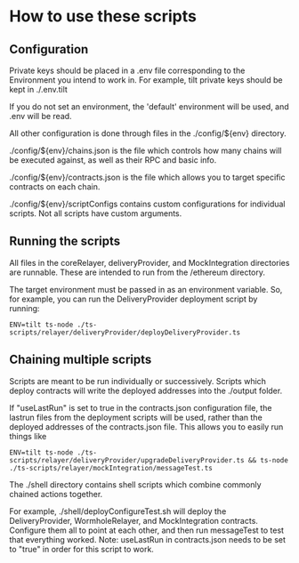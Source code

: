 # How to use these scripts

## Configuration

Private keys should be placed in a .env file corresponding to the Environment you intend to work in. For example, tilt private keys should be kept in ./.env.tilt

If you do not set an environment, the 'default' environment will be used, and .env will be read.

All other configuration is done through files in the ./config/\${env} directory.

./config/\${env}/chains.json is the file which controls how many chains will be executed against, as well as their RPC and basic info.

./config/\${env}/contracts.json is the file which allows you to target specific contracts on each chain.

./config/\${env}/scriptConfigs contains custom configurations for individual scripts. Not all scripts have custom arguments.

## Running the scripts

All files in the coreRelayer, deliveryProvider, and MockIntegration directories are runnable. These are intended to run from the /ethereum directory.

The target environment must be passed in as an environment variable. So, for example, you can run the DeliveryProvider deployment script by running:

```
ENV=tilt ts-node ./ts-scripts/relayer/deliveryProvider/deployDeliveryProvider.ts
```

## Chaining multiple scripts

Scripts are meant to be run individually or successively. Scripts which deploy contracts will write the deployed addresses into the ./output folder.

If "useLastRun" is set to true in the contracts.json configuration file, the lastrun files from the deployment scripts will be used, rather than the deployed addresses of the contracts.json file. This allows you to easily run things like

```
ENV=tilt ts-node ./ts-scripts/relayer/deliveryProvider/upgradeDeliveryProvider.ts && ts-node ./ts-scripts/relayer/mockIntegration/messageTest.ts
```

The ./shell directory contains shell scripts which combine commonly chained actions together.

For example, ./shell/deployConfigureTest.sh will deploy the DeliveryProvider, WormholeRelayer, and MockIntegration contracts. Configure them all to point at each other, and then run messageTest to test that everything worked. Note: useLastRun in contracts.json needs to be set to "true" in order for this script to work.
